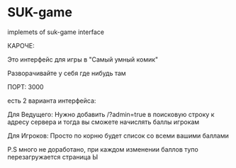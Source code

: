 # SUK-game
implemets of suk-game interface

КАРОЧЕ: 

Это интерфейс для игры в "Cамый умный комик"

Разворачивайте у себя где нибудь там

ПОРТ: 3000

есть 2 варианта интерфейса: 

Для Ведущего: 
Нужно добавить /?admin=true в поисковую строку к адресу сервера и тогда вы сможете начислять баллы игрокам

Для Игроков: 
Просто по корню будет список со всеми вашими баллами

P.S 
много не доработано, при каждом изменении баллов тупо перезагружается страница Ы
